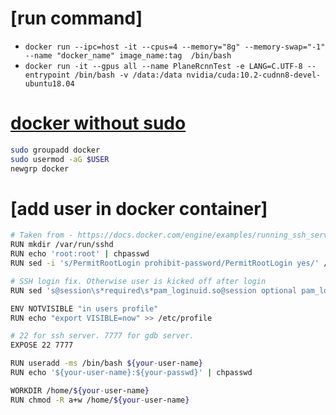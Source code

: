 # [run command]<br>
* `docker run --ipc=host -it --cpus=4 --memory="8g" --memory-swap="-1" --name "docker_name" image_name:tag  /bin/bash`<br>
* `docker run -it --gpus all --name PlaneRcnnTest -e LANG=C.UTF-8 --entrypoint /bin/bash -v /data:/data nvidia/cuda:10.2-cudnn8-devel-ubuntu18.04`<br>

# [docker without sudo](https://docs.docker.com/engine/install/linux-postinstall/)
```sh
sudo groupadd docker
sudo usermod -aG $USER
newgrp docker
```

# [add user in docker container]
```sh
# Taken from - https://docs.docker.com/engine/examples/running_ssh_service/#environment-variables
RUN mkdir /var/run/sshd
RUN echo 'root:root' | chpasswd
RUN sed -i 's/PermitRootLogin prohibit-password/PermitRootLogin yes/' /etc/ssh/sshd_config

# SSH login fix. Otherwise user is kicked off after login
RUN sed 's@session\s*required\s*pam_loginuid.so@session optional pam_loginuid.so@g' -i /etc/pam.d/sshd

ENV NOTVISIBLE "in users profile"
RUN echo "export VISIBLE=now" >> /etc/profile

# 22 for ssh server. 7777 for gdb server.
EXPOSE 22 7777

RUN useradd -ms /bin/bash ${your-user-name}
RUN echo '${your-user-name}:${your-passwd}' | chpasswd

WORKDIR /home/${your-user-name}
RUN chmod -R a+w /home/${your-user-name}
```